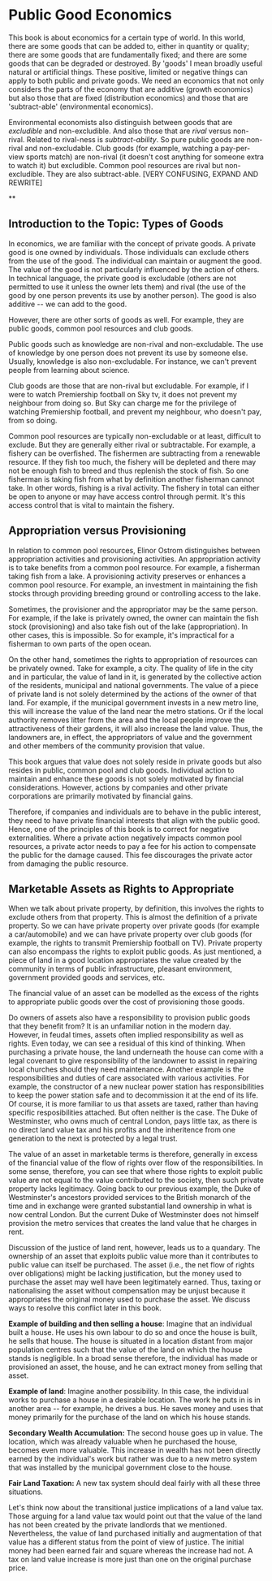 # Public Good Economics

This book is about economics for a certain type of world. In this world, there are some goods that can be added to, either in quantity or quality; there are some goods that are fundamentally fixed; and there are some goods that can be degraded or destroyed. By 'goods' I mean broadly useful natural or artificial things. These positive, limited or negative things can apply to both public and private goods. We need an economics that not only considers the parts of the economy that are additive (growth economics) but also those that are fixed (distribution economics) and those that are 'subtract-able' (environmental economics).



Environmental economists also distinguish between goods that are *excludible* and non-excludible. And also those that are *rival* versus non-rival. Related to rival-ness is *subtract-ability*. So pure public goods are non-rival and non-excludable. Club goods (for example, watching a pay-per-view sports match) are non-rival (it doesn't cost anything for someone extra to watch it) but excludible. Common pool resources are rival but non-excludible. They are also subtract-able. [VERY CONFUSING, EXPAND AND REWRITE]


**
## **Introduction to the Topic: Types of Goods**

In economics, we are familiar with the concept of private goods. A private good is one owned by individuals. Those individuals can exclude others from the use of the good. The individual can maintain or augment the good. The value of the good is not particularly influenced by the action of others. In technical language, the private good is excludable (others are not permitted to use it unless the owner lets them) and rival (the use of the good by one person prevents its use by another person). The good is also additive -- we can add to the good.

However, there are other sorts of goods as well. For example, they are public goods, common pool resources and club goods. 

Public goods such as knowledge are non-rival and non-excludable. The use of knowledge by one person does not prevent its use by someone else. Usually, knowledge is also non-excludable. For instance, we can't prevent people from learning about science. 

Club goods are those that are non-rival but excludable. For example, if I were to watch Premiership football on Sky tv, it does not prevent my neighbour from doing so. But Sky can charge me for the privilege of watching Premiership football, and prevent my neighbour, who doesn't pay, from so doing.

Common pool resources are typically non-excludable or at least, difficult to exclude. But they are generally either rival or subtractable. For example, a fishery can be overfished. The fishermen are subtracting from a renewable resource. If they fish too much, the fishery will be depleted and there may not be enough fish to breed and thus replenish the stock of fish. So one fisherman is taking fish from what by definition another fisherman cannot take. In other words, fishing is a rival activity. The fishery in total can either be open to anyone or may have access control through permit. It's this access control that is vital to maintain the fishery.


## **Appropriation versus Provisioning**

In relation to common pool resources, Elinor Ostrom distinguishes between appropriation activities and provisioning activities. An appropriation activity is to take benefits from a common pool resource. For example, a fisherman taking fish from a lake. A provisioning activity preserves or enhances a common pool resource. For example, an investment in maintaining the fish stocks through providing breeding ground or controlling access to the lake. 

Sometimes, the provisioner and the appropriator may be the same person. For example, if the lake is privately owned, the owner can maintain the fish stock (provisioning) and also take fish out of the lake (appropriation). In other cases, this is impossible. So for example, it's impractical for a fisherman to own parts of the open ocean. 

On the other hand, sometimes the rights to appropriation of resources can be privately owned. Take for example, a city. The quality of life in the city and in particular, the value of land in it, is generated by the collective action of the residents, municipal and national governments. The value of a piece of private land is not solely determined by the actions of the owner of that land. For example, if the municipal government invests in a new metro line, this will increase the value of the land near the metro stations. Or if the local authority removes litter from the area and the local people improve the attractiveness of their gardens, it will also increase the land value. Thus, the landowners are, in effect, the appropriators of value and the government and other members of the community provision that value. 

This book argues that value does not solely reside in private goods but also resides in public, common pool and club goods. Individual action to maintain and enhance these goods is not solely motivated by financial considerations. However, actions by companies and other private corporations are primarily motivated by financial gains. 

Therefore, if companies and individuals are to behave in the public interest, they need to have private financial interests that align with the public good. Hence, one of the principles of this book is to correct for negative externalities. Where a private action negatively impacts common pool resources, a private actor needs to pay a fee for his action to compensate the public for the damage caused. This fee discourages the private actor from damaging the public resource.         


## **Marketable Assets as Rights to Appropriate**

When we talk about private property, by definition, this involves the rights to exclude others from that property. This is almost the definition of a private property. So we can have private property over private goods (for example a car/automobile) and we can have private property over club goods (for example, the rights to transmit Premiership football on TV). Private property can also encompass the rights to exploit public goods. As just mentioned, a piece of land in a good location appropriates the value created by the community in terms of public infrastructure, pleasant environment, government provided goods and services, etc. 

The financial value of an asset can be modelled as the excess of the rights to appropriate public goods over the cost of provisioning those goods. 

Do owners of assets also have a responsibility to provision public goods that they benefit from? It is an unfamiliar notion in the modern day. However, in feudal times, assets often implied responsibility as well as rights. Even today, we can see a residual of this kind of thinking. When purchasing a private house, the land underneath the house can come with a legal covenant to give responsibility of the landowner to assist in repairing local churches should they need maintenance. Another example is the responsibilities and duties of care associated with various activities. For example, the constructor of a new nuclear power station has responsibilities to keep the power station safe and to decommission it at the end of its life. Of course, it is more familiar to us that assets are taxed, rather than having specific resposibilities attached. But often neither is the case. The Duke of Westminster, who owns much of central London, pays little tax, as there is no direct land value tax and his profits and the inheritence from one generation to the next is protected by a legal trust.

The value of an asset in marketable terms is therefore, generally in excess of the financial value of the flow of rights over flow of the responsibilities. In some sense, therefore, you can see that where those rights to exploit public value are not equal to the value contributed to the society, then such private property lacks legitimacy. Going back to our previous example, the Duke of Westminster's ancestors provided services to the British monarch of the time and in exchange were granted substantial land ownership in what is now central London. But the current Duke of Westminster does not himself provision the metro services that creates the land value that he charges in rent. 

Discussion of the justice of land rent, however, leads us to a quandary. The ownership of an asset that exploits public value more than it contributes to public value can itself be purchased. The asset (i.e., the net flow of rights over obligations) might be lacking justification, but the money used to purchase the asset may well have been legitimately earned. Thus, taxing or nationalising the asset without compensation may be unjust because it appropriates the original money used to purchase the asset. We discuss ways to resolve this conflict later in this book.         

**Example of building and then selling a house**: Imagine that an individual built a house. He uses his own labour to do so and once the house is built, he sells that house. The house is situated in a location distant from major population centres such that the value of the land on which the house stands is negligible. In a broad sense therefore, the individual has made or provisioned an asset, the house, and he can extract money from selling that asset. 

**Example of land**: Imagine another possibility. In this case, the individual works to purchase a house in a desirable location. The work he puts in is in another area -- for example, he drives a bus. He saves money and uses that money primarily for the purchase of the land on which his house stands.  

**Secondary Wealth Accumulation:** The second house goes up in value. The location, which was already valuable when he purchased the house, becomes even more valuable. This increase in wealth has not been directly earned by the individual's work but rather was due to a new metro system that was installed by the municipal government close to the house.     

**Fair Land Taxation:** A new tax system should deal fairly with all these three situations.

Let's think now about the transitional justice implications of a land value tax. Those arguing for a land value tax would point out that the value of the land has not been created by the private landlords that we mentioned. Nevertheless, the value of land purchased initially and augmentation of that value has a different status from the point of view of justice. The initial money had been earned fair and square whereas the increase had not. A tax on land value increase is more just than one on the original purchase price.  